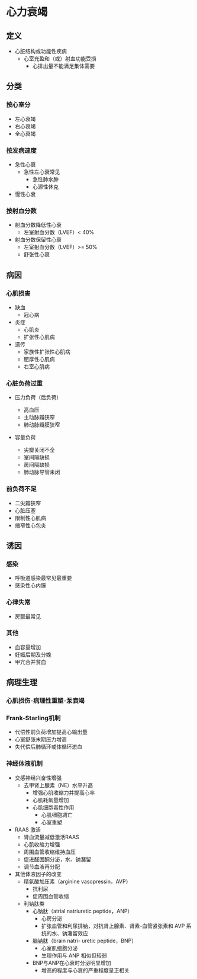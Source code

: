 # 心力衰竭
## 定义
- 心脏结构或功能性疾病
  - 心室充盈和（或）射血功能受损
    - 心排出量不能满足集体需要
## 分类
### 按心室分
- 左心衰竭
- 右心衰竭
- 全心衰竭
### 按发病速度
- 急性心衰
  - 急性左心衰常见
    - 急性肺水肿
    - 心源性休克
- 慢性心衰
### 按射血分数
- 射血分数降低性心衰
  - 左室射血分数（LVEF）< 40%
- 射血分数保留性心衰
  - 左室射血分数（LVEF）>= 50%
  - 舒张性心衰
## 病因

### 心肌损害
- 缺血
    - 冠心病
- 炎症
  - 心肌炎
  - 扩张性心肌病
- 遗传
    - 家族性扩张性心肌病
    - 肥厚性心肌病
    - 右室心肌病

### 心脏负荷过重
- 压力负荷（后负荷）
  - 高血压
  - 主动脉瓣狭窄
  - 肺动脉瓣膜狭窄
  
- 容量负荷
  - 尖瓣关闭不全
  - 室间隔缺损
  - 房间隔缺损
  - 肺动脉导管未闭
  
### 前负荷不足
- 二尖瓣狭窄
- 心脏压塞
- 限制性心肌病
- 缩窄性心包炎


## 诱因

### 感染 

- 呼吸道感染最常见最重要
- 感染性心内膜

### 心律失常
- 房颤最常见

### 其他
- 血容量增加
- 妊娠后期及分娩
- 甲亢合并贫血

## 病理生理
### 心肌损伤-病理性重塑-泵衰竭
### Frank-Starling机制
- 代偿性前负荷增加提高心输出量
- 心室舒张末期压力增高
- 失代偿后肺循环或体循环淤血
### 神经体液机制
- 交感神经兴奋性增强
    - 去甲肾上腺素（NE）水平升高
      - 增强心肌收缩力并提高心率
      - 心肌耗氧量增加
      - 心肌细胞毒性作用
        - 心肌细胞凋亡
        - 心室重塑
- RAAS 激活
  - 肾血流量减低激活RAAS 
  - 心肌收缩力增强
  - 周围血管收缩维持血压
  - 促进醛固酮分泌，水、钠潴留
  - 调节血液再分配
- 其他体液因子的改变
  - 精氨酸加压素（arginine vasopressin，AVP）
    - 抗利尿
    - 促周围血管收缩
  - 利钠肽类
    - 心钠肽（atrial natriuretic peptide，ANP）
      - 心房分泌
      - 扩张血管和利尿排钠，对抗肾上腺素、肾素-血管紧张素和 AVP 系统的水、钠潴留效应
    - 脑钠肽（brain natri- uretic peptide，BNP）
      - 心室肌细胞分泌
      - 生理作用与 ANP 相似但较弱
    - BNP与ANP在心衰时分泌明显增加
      - 增高的程度与心衰的严重程度呈正相关


  
